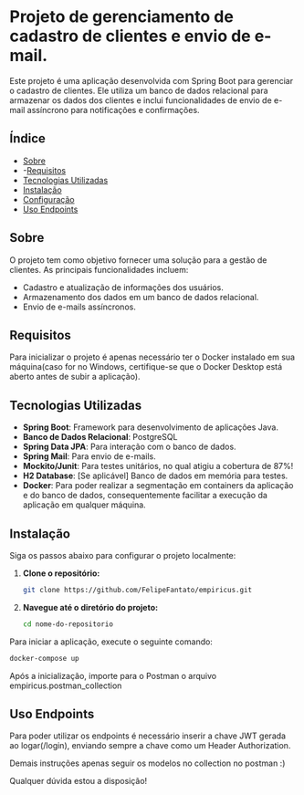 # Projeto de gerenciamento de cadastro de clientes e envio de e-mail.

Este projeto é uma aplicação desenvolvida com Spring Boot para gerenciar o cadastro de clientes. Ele utiliza um banco de dados relacional para armazenar os dados dos clientes e inclui funcionalidades de envio de e-mail assíncrono para notificações e confirmações.

## Índice

- [Sobre](#sobre)
- -[Requisitos](#requisitos)
- [Tecnologias Utilizadas](#tecnologias-utilizadas)
- [Instalação](#instalação)
- [Configuração](#configuração)
- [Uso Endpoints](#uso)

## Sobre    

O projeto tem como objetivo fornecer uma solução para a gestão de clientes. As principais funcionalidades incluem:

- Cadastro e atualização de informações dos usuários.
- Armazenamento dos dados em um banco de dados relacional.
- Envio de e-mails assíncronos.

## Requisitos

Para inicializar o projeto é apenas necessário ter o Docker instalado em sua máquina(caso for no Windows, certifique-se que o Docker Desktop está aberto antes de subir a aplicação).

## Tecnologias Utilizadas

- **Spring Boot**: Framework para desenvolvimento de aplicações Java.
- **Banco de Dados Relacional**: PostgreSQL
- **Spring Data JPA**: Para interação com o banco de dados.
- **Spring Mail**: Para envio de e-mails.
- **Mockito/Junit**: Para testes unitários, no qual atigiu a cobertura de 87%!
- **H2 Database**: [Se aplicável] Banco de dados em memória para testes.
- **Docker**: Para poder realizar a segmentação em containers da aplicação e do banco de dados, consequentemente facilitar a execução da aplicação em qualquer máquina.

  
## Instalação

Siga os passos abaixo para configurar o projeto localmente:

1. **Clone o repositório:**

    ```bash
    git clone https://github.com/FelipeFantato/empiricus.git
    ```

2. **Navegue até o diretório do projeto:**

    ```bash
    cd nome-do-repositorio
    ```

Para iniciar a aplicação, execute o seguinte comando:


```bash
docker-compose up
```

Após a inicialização, importe para o Postman o arquivo empiricus.postman_collection

## Uso Endpoints


Para poder utilizar os endpoints é necessário inserir a chave JWT gerada ao logar(/login),
enviando sempre a chave como um Header Authorization.

Demais instruções apenas seguir os modelos no collection no postman :)


Qualquer dúvida estou a disposição!



